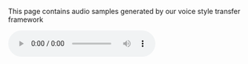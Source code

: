 This page contains audio samples generated by our voice style transfer framework

<audio controls>
    <source src='https://raw.githubusercontent.com/Woutah/API/master/autovc/wavs/p225/p225_003.wav'>
</audio>
